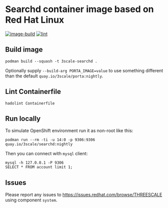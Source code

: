 # Searchd container image based on Red Hat Linux

[![image-build](https://github.com/3scale/searchd/actions/workflows/container-image-buildah.yml/badge.svg)](https://github.com/3scale/searchd/actions/workflows/container-image-buildah.yml)
[![lint](https://github.com/3scale/searchd/actions/workflows/lint.yml/badge.svg)](https://github.com/3scale/searchd/actions/workflows/lint.yml)

## Build image

```
podman build --squash -t 3scale-searchd .
```

Optionally supply `--build-arg PORTA_IMAGE=value` to use something different than the default `quay.io/3scale/porta:nightly`.

## Lint Containerfile

```
hadolint Containerfile
```

## Run locally

To simulate OpenShift environment run it as non-root like this:
```
podman run --rm -ti -u 14:0 -p 9306:9306 quay.io/3scale/searchd:nightly
```

Then you can connect with `mysql` client:
```
mysql -h 127.0.0.1 -P 9306
SELECT * FROM account limit 1;
```

## Issues

Please report any issues to https://issues.redhat.com/browse/THREESCALE using component `system`.

